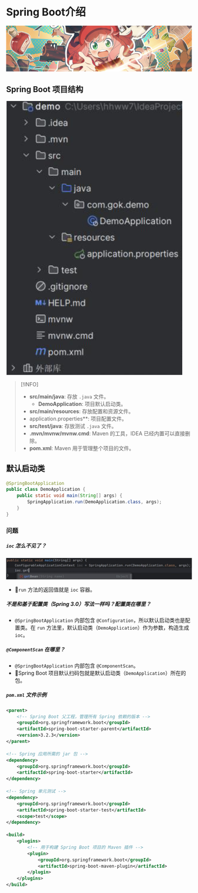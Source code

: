 # Spring Boot介绍
![spy_family](../Source/img/spy_family.png)
## Spring Boot 项目结构

![项目结构 | 300](attachments/QQ_1724742940722.png)

 >[!INFO] 
>  * **src/main/java**: 存放 `.java` 文件。
> 	 *  **DemoApplication**: 项目默认启动类。
>  * **src/main/resources**: 存放配置和资源文件。
> 	*  application.properties**: 项目配置文件。
 > * **src/test/java**: 存放测试 `.java` 文件。
 > * **.mvn/mvnw/mvnw.cmd**: Maven 的工具，IDEA 已经内置可以直接删除。
 > * **pom.xml**: Maven 用于管理整个项目的文件。

## 默认启动类

```java
@SpringBootApplication
public class DemoApplication {
    public static void main(String[] args) {
        SpringApplication.run(DemoApplication.class, args);
    }
}
```
### 问题
#####  `ioc` 怎么不见了？

![](attachments/QQ_1724743319100.png)
  - 🌟`run` 方法的返回值就是 `ioc` 容器。
##### 不是和基于配置类（Spring 3.0）写法一样吗？配置类在哪里？
   * `@SpringBootApplication` 内部包含 `@Configuration`，所以默认启动类也是配置类。在 `run` 方法里，默认启动类（`DemoApplication`）作为参数，构造生成 `ioc`。
##### `@ComponentScan` 在哪里？
  - `@SpringBootApplication` 内部包含 `@ComponentScan`。
  -  🌟Spring Boot 项目默认扫码包就是默认启动类（`DemoApplication`）所在的包。
##### `pom.xml` 文件示例

```xml
<parent>
    <!-- Spring Boot 父工程，管理所有 Spring 依赖的版本 -->
    <groupId>org.springframework.boot</groupId>
    <artifactId>spring-boot-starter-parent</artifactId>
    <version>3.2.3</version>
</parent>

<!-- Spring 应用所需的 jar 包 -->
<dependency>
    <groupId>org.springframework.boot</groupId>
    <artifactId>spring-boot-starter</artifactId>
</dependency>

<!-- Spring 单元测试 -->
<dependency>
    <groupId>org.springframework.boot</groupId>
    <artifactId>spring-boot-starter-test</artifactId>
    <scope>test</scope>
</dependency>

<build>
    <plugins>
        <!-- 用于构建 Spring Boot 项目的 Maven 插件 -->
        <plugin>
            <groupId>org.springframework.boot</groupId>
            <artifactId>spring-boot-maven-plugin</artifactId>
        </plugin>
    </plugins>
</build>
```
